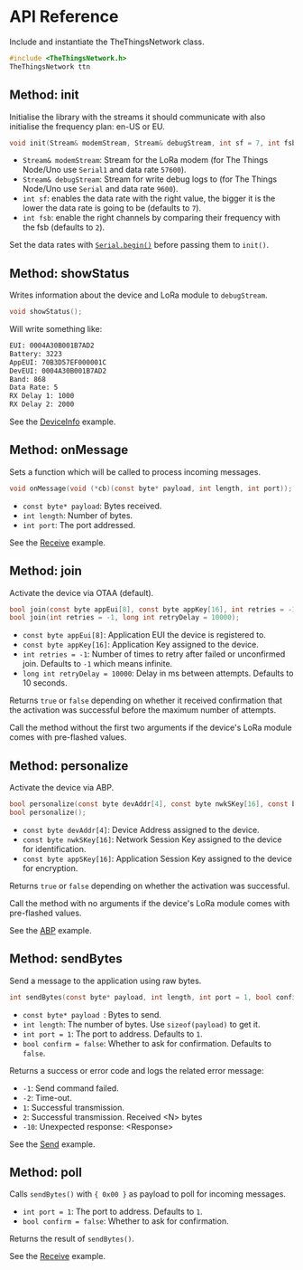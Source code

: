 # API Reference
Include and instantiate the TheThingsNetwork class.

```c
#include <TheThingsNetwork.h>
TheThingsNetwork ttn
```

## Method: init
Initialise the library with the streams it should communicate with also initialise the frequency plan: en-US or EU.

```c
void init(Stream& modemStream, Stream& debugStream, int sf = 7, int fsb = 2);
```

- `Stream& modemStream`: Stream for the LoRa modem (for The Things Node/Uno use `Serial1` and data rate `57600`).
- `Stream& debugStream`: Stream for write debug logs to (for The Things Node/Uno use `Serial` and data rate `9600`).
- `int sf`: enables the data rate with the right value, the bigger it is the lower the data rate is going to be (defaults to `7`).
- `int fsb`: enable the right channels by comparing their frequency with the fsb (defaults to `2`).

Set the data rates with [`Serial.begin()`](https://www.arduino.cc/en/Serial/Begin) before passing them to `init()`.

## Method: showStatus
Writes information about the device and LoRa module to `debugStream`.

```c
void showStatus();
```

Will write something like:

```bash
EUI: 0004A30B001B7AD2
Battery: 3223
AppEUI: 70B3D57EF000001C
DevEUI: 0004A30B001B7AD2
Band: 868
Data Rate: 5
RX Delay 1: 1000
RX Delay 2: 2000
```

See the [DeviceInfo](https://github.com/TheThingsNetwork/arduino-device-lib/blob/master/examples/DeviceInfo/DeviceInfo.ino) example.

## Method: onMessage
Sets a function which will be called to process incoming messages.

```c
void onMessage(void (*cb)(const byte* payload, int length, int port));
```

- `const byte* payload`: Bytes received.
- `int length`: Number of bytes.
- `int port`: The port addressed.

See the [Receive](https://github.com/TheThingsNetwork/arduino-device-lib/blob/master/examples/Receive/Receive.ino) example.

## Method: join
Activate the device via OTAA (default).

```c
bool join(const byte appEui[8], const byte appKey[16], int retries = -1, long int retryDelay = 10000);
bool join(int retries = -1, long int retryDelay = 10000);
```

- `const byte appEui[8]`: Application EUI the device is registered to.
- `const byte appKey[16]`: Application Key assigned to the device.
- `int retries = -1`: Number of times to retry after failed or unconfirmed join. Defaults to `-1` which means infinite.
- `long int retryDelay = 10000`: Delay in ms between attempts. Defaults to 10 seconds.

Returns `true` or `false` depending on whether it received confirmation that the activation was successful before the maximum number of attempts.

Call the method without the first two arguments if the device's LoRa module comes with pre-flashed values.

## Method: personalize
Activate the device via ABP.

```c
bool personalize(const byte devAddr[4], const byte nwkSKey[16], const byte appSKey[16]);
bool personalize();
```

- `const byte devAddr[4]`: Device Address assigned to the device.
- `const byte nwkSKey[16]`: Network Session Key assigned to the device for identification.
- `const byte appSKey[16]`: Application Session Key assigned to the device for encryption.

Returns `true` or `false` depending on whether the activation was successful.

Call the method with no arguments if the device's LoRa module comes with pre-flashed values.

See the [ABP](https://github.com/TheThingsNetwork/arduino-device-lib/blob/master/examples/ABP/ABP.ino) example.

## Method: sendBytes
Send a message to the application using raw bytes.

```c
int sendBytes(const byte* payload, int length, int port = 1, bool confirm = false);
```

- `const byte* payload `: Bytes to send.
- `int length`: The number of bytes. Use `sizeof(payload)` to get it.
- `int port = 1`: The port to address. Defaults to `1`.
- `bool confirm = false`: Whether to ask for confirmation. Defaults to `false`.

Returns a success or error code and logs the related error message: 

* `-1`: Send command failed.
* `-2`: Time-out.
* `1`: Successful transmission.
* `2`: Successful transmission. Received \<N> bytes
* `-10`: Unexpected response: \<Response> 

See the [Send](https://github.com/TheThingsNetwork/arduino-device-lib/blob/master/examples/Send/Send.ino) example.

## Method: poll
Calls `sendBytes()` with `{ 0x00 }` as payload to poll for incoming messages.

- `int port = 1`: The port to address. Defaults to `1`.
- `bool confirm = false`: Whether to ask for confirmation.

Returns the result of `sendBytes()`.

See the [Receive](https://github.com/TheThingsNetwork/arduino-device-lib/blob/master/examples/Receive/Receive.ino) example.
